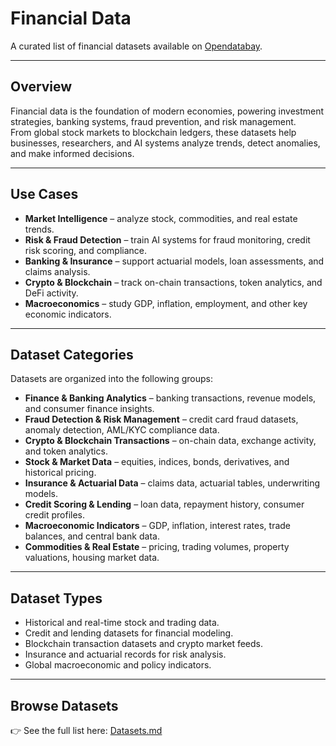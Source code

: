 # Financial Data

A curated list of financial datasets available on [Opendatabay](https://www.opendatabay.com/data/financial).

---

## Overview
Financial data is the foundation of modern economies, powering investment strategies, banking systems, fraud prevention, and risk management.  
From global stock markets to blockchain ledgers, these datasets help businesses, researchers, and AI systems analyze trends, detect anomalies, and make informed decisions.

---

## Use Cases
- **Market Intelligence** – analyze stock, commodities, and real estate trends.  
- **Risk & Fraud Detection** – train AI systems for fraud monitoring, credit risk scoring, and compliance.  
- **Banking & Insurance** – support actuarial models, loan assessments, and claims analysis.  
- **Crypto & Blockchain** – track on-chain transactions, token analytics, and DeFi activity.  
- **Macroeconomics** – study GDP, inflation, employment, and other key economic indicators.  

---

## Dataset Categories
Datasets are organized into the following groups:  

- **Finance & Banking Analytics** – banking transactions, revenue models, and consumer finance insights.  
- **Fraud Detection & Risk Management** – credit card fraud datasets, anomaly detection, AML/KYC compliance data.  
- **Crypto & Blockchain Transactions** – on-chain data, exchange activity, and token analytics.  
- **Stock & Market Data** – equities, indices, bonds, derivatives, and historical pricing.  
- **Insurance & Actuarial Data** – claims data, actuarial tables, underwriting models.  
- **Credit Scoring & Lending** – loan data, repayment history, consumer credit profiles.  
- **Macroeconomic Indicators** – GDP, inflation, interest rates, trade balances, and central bank data.  
- **Commodities & Real Estate** – pricing, trading volumes, property valuations, housing market data.  

---

## Dataset Types
- Historical and real-time stock and trading data.  
- Credit and lending datasets for financial modeling.  
- Blockchain transaction datasets and crypto market feeds.  
- Insurance and actuarial records for risk analysis.  
- Global macroeconomic and policy indicators.  

---

## Browse Datasets
👉 See the full list here: [Datasets.md](./Datasets.md)  